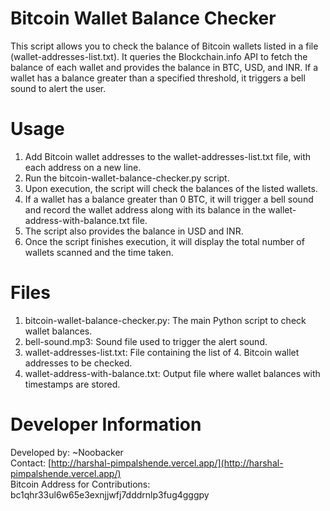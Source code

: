
# Bitcoin Wallet Balance Checker

This script allows you to check the balance of Bitcoin wallets listed in a file (wallet-addresses-list.txt). It queries the Blockchain.info API to fetch the balance of each wallet and provides the balance in BTC, USD, and INR. If a wallet has a balance greater than a specified threshold, it triggers a bell sound to alert the user.

# Usage

1. Add Bitcoin wallet addresses to the wallet-addresses-list.txt file, with each address on a new line.
2. Run the bitcoin-wallet-balance-checker.py script.
3. Upon execution, the script will check the balances of the listed wallets.
4. If a wallet has a balance greater than 0 BTC, it will trigger a bell sound and record the wallet address along with its balance in the wallet-address-with-balance.txt file.
5. The script also provides the balance in USD and INR.
6. Once the script finishes execution, it will display the total number of wallets scanned and the time taken.

# Files

1. bitcoin-wallet-balance-checker.py: The main Python script to check wallet balances.
2. bell-sound.mp3: Sound file used to trigger the alert sound.
3. wallet-addresses-list.txt: File containing the list of 4. Bitcoin wallet addresses to be checked.
4. wallet-address-with-balance.txt: Output file where wallet balances with timestamps are stored.

# Developer Information

Developed by: ~Noobacker  
Contact: [http://harshal-pimpalshende.vercel.app/](http://harshal-pimpalshende.vercel.app/)  
Bitcoin Address for Contributions: bc1qhr33ul6w65e3exnjjwfj7dddrnlp3fug4gggpy
